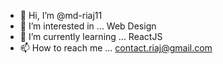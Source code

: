 - 👋 Hi, I’m @md-riaj11
- 👀 I’m interested in ... Web Design
- 🌱 I’m currently learning ... ReactJS
- 📫 How to reach me ... contact.riaj@gmail.com

<!---
md-riaj11/md-riaj11 is a ✨ special ✨ repository because its `README.md` (this file) appears on your GitHub profile.
You can click the Preview link to take a look at your changes.
--->
